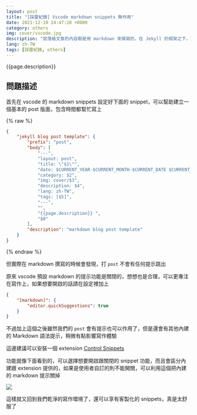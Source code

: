 ```yaml
---
layout: post
title: "[踩雷紀錄] Vscode markdown snippets 無作用"
date: 2021-12-10 14:47:28 +0800
category: others
img: cover/vscode.jpg
description: "部落格文章的內容都是用 markdown 來撰寫的，在 Jekyll 的框架之下，頁面一些 Metadata 的欄位其實是蠻固定的，而固定的 template 就會想用 vscode 的 snippets 來幫忙，可以不用每次都複製貼上，但之前在設定過後一直都沒有辦法正常運作，這問題困擾了好一陣子，最近才試著找看看有沒有辦法，沒想到很簡單就搞定了"
lang: zh-TW
tags: [踩雷紀錄, others]
---
```


{{page.description}}

## 問題描述

首先在 vscode 的 markdown snippets 設定好下面的 snippet，可以幫助建立一個基本的 post 版面，包含時間都幫忙寫上

{% raw %}
```json
{
    "jekyll blog post template": {
		"prefix": "post",
		"body": [
			"---",
			"layout: post",
			"title: \"$1\"",
			"date: $CURRENT_YEAR-$CURRENT_MONTH-$CURRENT_DATE $CURRENT_HOUR:$CURRENT_MINUTE:$CURRENT_SECOND +0800",
			"category: $2",
			"img: cover/$3",
			"description: $4",
			"lang: zh-TW",
			"tags: [$5]",
			"---",
			"",
			"{{page.description}} ",
			"$0"
		],
		"description": "markdown blog post template"
	}
}
```
{% endraw %}


但實際在 markdown 撰寫的時候會發現，打 `post` 不會有任何提示跳出

原來 vscode 預設 markdown 的提示功能是關閉的，想想也是合理，可以更專注在寫作上，如果想要開啟的話請在設定裡加上

```json
{
    "[markdown]": {
        "editor.quickSuggestions": true
    }
}
```

不過加上這個之後雖然我們的 `post` 會有提示也可以作用了，但是還會有其他內建的 Markdown 語法提示，稍微有點影響寫作體驗

這邊建議可以安裝一個 extension [Control Snippets](https://marketplace.visualstudio.com/items?itemName=svipas.control-snippets)

功能就像下面看到的，可以選擇想要開啟跟關閉的 snippet 功能，而且會區分內建跟 extension 提供的，如果是使用者自訂的則不能開關，可以利用這個把內建的 markdown 提示關掉

![]({{site.baseurl}}/assets/img/control-snippets.png)


這樣就又回到我們乾淨的寫作環境了，還可以享有客製化的 snippets，真是太舒服了     